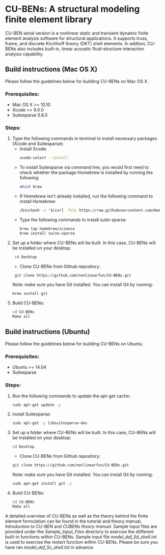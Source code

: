 # CU-BENs: A structural modeling finite element library
CU-BEN serial version is a nonlinear static and transient dynamic finite element analysis software for structural applications. It supports truss, frame, and discrete Kirchhoff theory (DKT) shell elements. In addtion, CU-BENs also includes built-in, linear acoustic fluid-structure interaction analysis capability.

## Build instructions (Mac OS X)
Please follow the guidelines below for building CU-BENs on Mac OS X.

### Prerequisites:  
- Mac OS X >= 10.10
- Xcode >= 9.0.0
- Suitesparse 5.6.0

### Steps: 
1. Type the following commands in terminal to install necessary packages (Xcode and Suitesparse):
    - Install Xcode:
        ```bash
        xcode-select --install
        ```
    - To install Suitesparse via command line, you would first need to check whether the package Homebrew is installed by running the following: 
        ```bash
        which brew
        ```
    - If Homebrew isn't already installed, run the following command to install Homebrew:
        ```bash
        /bin/bash -c "$(curl -fsSL https://raw.githubusercontent.com/Homebrew/install/master/install.sh)"
        ```
    - Type the following commands to install suite-sparse:
        ```bash
        brew tap homebrew/science
        brew install suite-sparse
        ```
2. Set up a folder where CU-BENs will be built. In this case, CU-BENs will be installed on your desktop:
    ```bash
     cd Desktop
    ```
    - Clone CU-BENs from Github repository:
    ```bash
     git clone https://github.com/nonlinearfun/CU-BENs.git
    ```
    Note: make sure you have Git installed. You can install Git by running:
    ```bash
    brew install git
    ```
3. Build CU-BENs:
    ```bash
    cd CU-BENs
    Make all
    ```
        
## Build instructions (Ubuntu)
Please follow the guidelines below for building CU-BENs on Ubuntu.

### Prerequisites:  
- Ubuntu >= 14.04
- Suitesparse
    
### Steps: 
1. Run the following commands to update the apt-get cache:
    ```bash
    sudo apt-get update -y
    ```
2. Install Suitesparse:
    ```bash
    sudo apt-get -y libsuitesparse-dev
    ```
3. Set up a folder where CU-BENs will be built. In this case, CU-BENs will be installed on your desktop:
    ```bash
    cd Desktop
    ```
    - Clone CU-BENs from Github repository:
    ```bash
    git clone https://github.com/nonlinearfun/CU-BENs.git
    ```
    Note: make sure you have Git installed. You can install Git by running:
    ```bash
    sudo apt-get install git -y
    ```
4. Build CU-BENs:
    ```bash
    cd CU-BENs
    Make all
    ```
        
A detailed overview of CU-BENs as well as the theory behind the finite element formulation can be found in the tutorial and theory manual, *Introduction to CU-BEN* and *CUBENs theory manual*. Sample input files are provided under the *Sample_Input_Files* directory to exercise the diifferent built-in functions within CU-BENs. Sample input file *model_def_5d_shell.txt* is used to exercise the restart function within CU-BENs. Please be sure you have ran *model_def_5c_shell.txt* in advance. 
